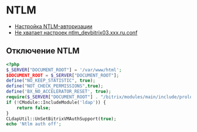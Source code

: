 # NTLM

- [Настройка NTLM-авторизации](https://dev.1c-bitrix.ru/learning/course/index.php?COURSE_ID=37&LESSON_ID=6560)
- [Не хватает настроек ntlm_devbitrix03.xxx.ru.conf](https://dev.1c-bitrix.ru/community/webdev/user/5559120/blog/41934/)

## Отключение NTLM

```php
<?php
$_SERVER["DOCUMENT_ROOT"] = '/var/www/html';
$DOCUMENT_ROOT = $_SERVER["DOCUMENT_ROOT"];
define("NO_KEEP_STATISTIC", true);
define("NOT_CHECK_PERMISSIONS",true);
define('BX_NO_ACCELERATOR_RESET', true);
require($_SERVER["DOCUMENT_ROOT"] . "/bitrix/modules/main/include/prolog_before.php");
if (!CModule::IncludeModule('ldap')) {
    return false;
}
CLdapUtil::UnSetBitrixVMAuthSupport(true);
echo 'Ntlm auth off';
```
